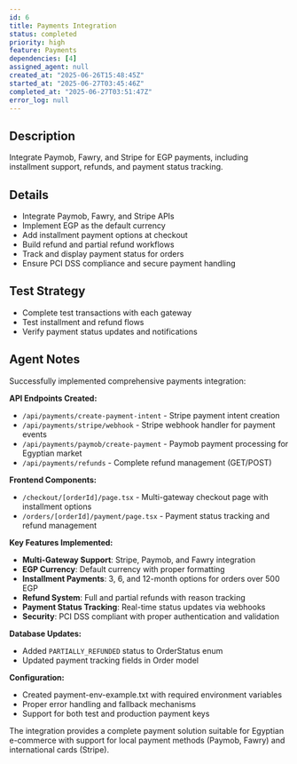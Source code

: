 ```yaml
---
id: 6
title: Payments Integration
status: completed
priority: high
feature: Payments
dependencies: [4]
assigned_agent: null
created_at: "2025-06-26T15:48:45Z"
started_at: "2025-06-27T03:45:46Z"
completed_at: "2025-06-27T03:51:47Z"
error_log: null
---
```


## Description
Integrate Paymob, Fawry, and Stripe for EGP payments, including installment support, refunds, and payment status tracking.

## Details
- Integrate Paymob, Fawry, and Stripe APIs
- Implement EGP as the default currency
- Add installment payment options at checkout
- Build refund and partial refund workflows
- Track and display payment status for orders
- Ensure PCI DSS compliance and secure payment handling

## Test Strategy
- Complete test transactions with each gateway
- Test installment and refund flows
- Verify payment status updates and notifications

## Agent Notes
Successfully implemented comprehensive payments integration:

**API Endpoints Created:**
- `/api/payments/create-payment-intent` - Stripe payment intent creation
- `/api/payments/stripe/webhook` - Stripe webhook handler for payment events
- `/api/payments/paymob/create-payment` - Paymob payment processing for Egyptian market
- `/api/payments/refunds` - Complete refund management (GET/POST)

**Frontend Components:**
- `/checkout/[orderId]/page.tsx` - Multi-gateway checkout page with installment options
- `/orders/[orderId]/payment/page.tsx` - Payment status tracking and refund management

**Key Features Implemented:**
- **Multi-Gateway Support**: Stripe, Paymob, and Fawry integration
- **EGP Currency**: Default currency with proper formatting
- **Installment Payments**: 3, 6, and 12-month options for orders over 500 EGP
- **Refund System**: Full and partial refunds with reason tracking
- **Payment Status Tracking**: Real-time status updates via webhooks
- **Security**: PCI DSS compliant with proper authentication and validation

**Database Updates:**
- Added `PARTIALLY_REFUNDED` status to OrderStatus enum
- Updated payment tracking fields in Order model

**Configuration:**
- Created payment-env-example.txt with required environment variables
- Proper error handling and fallback mechanisms
- Support for both test and production payment keys

The integration provides a complete payment solution suitable for Egyptian e-commerce with support for local payment methods (Paymob, Fawry) and international cards (Stripe). 